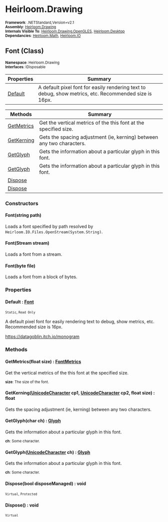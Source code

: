 # Heirloom.Drawing

<small>**Framework**: .NETStandard,Version=v2.1</small>  
<small>**Assembly**: [Heirloom.Drawing](../Heirloom.Drawing/Heirloom.Drawing.md)</small>  
<small>**Internals Visible To**: [Heirloom.Drawing.OpenGLES](../Heirloom.Drawing.OpenGLES/Heirloom.Drawing.OpenGLES.md), [Heirloom.Desktop](../Heirloom.Desktop/Heirloom.Desktop.md)</small>  
<small>**Dependancies**: [Heirloom.Math](../Heirloom.Math/Heirloom.Math.md), [Heirloom.IO](../Heirloom.IO/Heirloom.IO.md)</small>  

## Font (Class)
<small>**Namespace**: Heirloom.Drawing</sub></small>  
<small>**Interfaces**: IDisposable</small>  

| Properties           | Summary                                                                                               |
|----------------------|-------------------------------------------------------------------------------------------------------|
| [Default](#DEFACF6E) | A default pixel font for easily rendering text to debug, show metrics, etc. Recommended size is 16px. |

| Methods                 | Summary                                                               |
|-------------------------|-----------------------------------------------------------------------|
| [GetMetrics](#GETM3646) | Get the vertical metrics of the this font at the specified size.      |
| [GetKerning](#GETKCB2D) | Gets the spacing adjustment (ie, kerning) between any two characters. |
| [GetGlyph](#GETGB5C6)   | Gets the information about a particular glyph in this font.           |
| [GetGlyph](#GETGB5C6)   | Gets the information about a particular glyph in this font.           |
| [Dispose](#DISP8A0D)    |                                                                       |
| [Dispose](#DISP8A0D)    |                                                                       |

### Constructors

#### Font(string path)

Loads a font specified by path resolved by `Heirloom.IO.Files.OpenStream(System.String)`.

#### Font(Stream stream)

Loads a font from a stream.

#### Font(byte file)

Loads a font from a block of bytes.

### Properties

#### <a name="DEFACF6E"></a> Default : [Font](Heirloom.Drawing.Font.md)

<small>`Static`, `Read Only`</small>

A default pixel font for easily rendering text to debug, show metrics, etc. Recommended size is 16px.

https://datagoblin.itch.io/monogram

### Methods

#### <a name="GETM2E9B"></a> GetMetrics(float size) : [FontMetrics](Heirloom.Drawing.FontMetrics.md)

Get the vertical metrics of the this font at the specified size.

<small>**size**: <param name="size">The size of the font.</param></small>  

#### <a name="GETK1484"></a> GetKerning([UnicodeCharacter](Heirloom.Drawing.UnicodeCharacter.md) cp1, [UnicodeCharacter](Heirloom.Drawing.UnicodeCharacter.md) cp2, float size) : float

Gets the spacing adjustment (ie, kerning) between any two characters.


#### <a name="GETG4AD7"></a> GetGlyph(char ch) : [Glyph](Heirloom.Drawing.Glyph.md)

Gets the information about a particular glyph in this font.

<small>**ch**: <param name="ch">Some character.</param></small>  

#### <a name="GETG2101"></a> GetGlyph([UnicodeCharacter](Heirloom.Drawing.UnicodeCharacter.md) ch) : [Glyph](Heirloom.Drawing.Glyph.md)

Gets the information about a particular glyph in this font.

<small>**ch**: <param name="ch">Some character.</param></small>  

#### <a name="DISPFDE7"></a> Dispose(bool disposeManaged) : void
<small>`Virtual`, `Protected`</small>


#### <a name="DISP4E62"></a> Dispose() : void
<small>`Virtual`</small>

